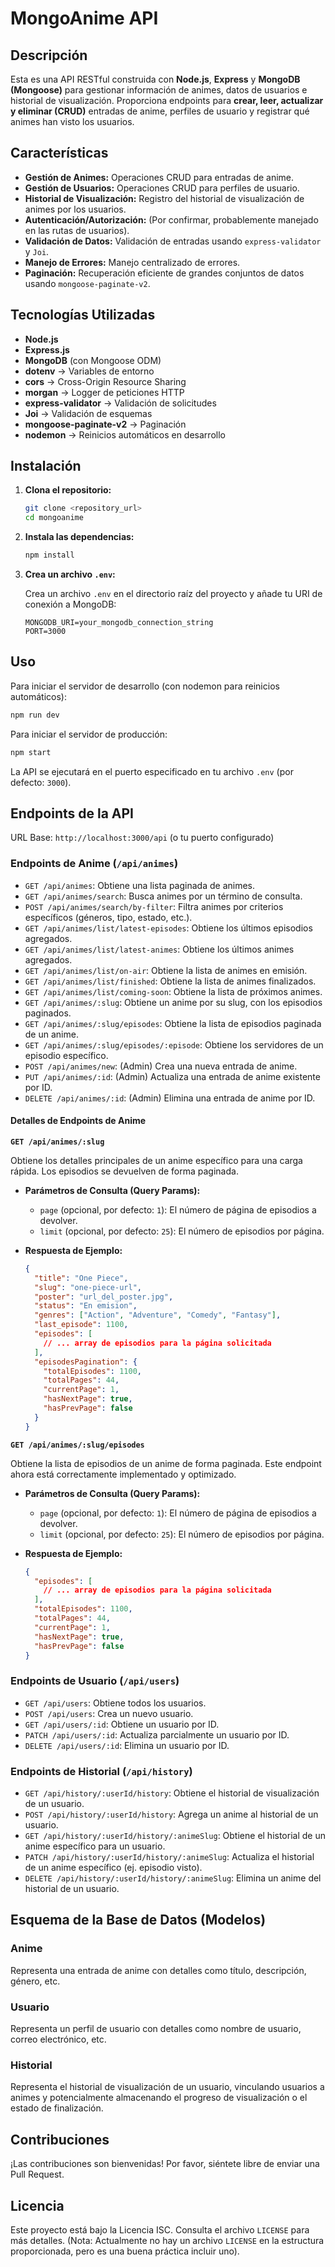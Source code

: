 # MongoAnime API

## Descripción

Esta es una API RESTful construida con **Node.js**, **Express** y **MongoDB (Mongoose)** para gestionar información de animes, datos de usuarios e historial de visualización.
Proporciona endpoints para **crear, leer, actualizar y eliminar (CRUD)** entradas de anime, perfiles de usuario y registrar qué animes han visto los usuarios.

## Características

- **Gestión de Animes:** Operaciones CRUD para entradas de anime.
- **Gestión de Usuarios:** Operaciones CRUD para perfiles de usuario.
- **Historial de Visualización:** Registro del historial de visualización de animes por los usuarios.
- **Autenticación/Autorización:** (Por confirmar, probablemente manejado en las rutas de usuarios).
- **Validación de Datos:** Validación de entradas usando `express-validator` y `Joi`.
- **Manejo de Errores:** Manejo centralizado de errores.
- **Paginación:** Recuperación eficiente de grandes conjuntos de datos usando `mongoose-paginate-v2`.

## Tecnologías Utilizadas

- **Node.js**
- **Express.js**
- **MongoDB** (con Mongoose ODM)
- **dotenv** → Variables de entorno
- **cors** → Cross-Origin Resource Sharing
- **morgan** → Logger de peticiones HTTP
- **express-validator** → Validación de solicitudes
- **Joi** → Validación de esquemas
- **mongoose-paginate-v2** → Paginación
- **nodemon** → Reinicios automáticos en desarrollo

## Instalación

1.  **Clona el repositorio:**

    ```bash
    git clone <repository_url>
    cd mongoanime
    ```

2.  **Instala las dependencias:**

    ```bash
    npm install
    ```

3.  **Crea un archivo `.env`:**

    Crea un archivo `.env` en el directorio raíz del proyecto y añade tu URI de conexión a MongoDB:

    ```
    MONGODB_URI=your_mongodb_connection_string
    PORT=3000
    ```



## Uso

Para iniciar el servidor de desarrollo (con nodemon para reinicios automáticos):

```bash
npm run dev
```

Para iniciar el servidor de producción:

```bash
npm start
```

La API se ejecutará en el puerto especificado en tu archivo `.env` (por defecto: `3000`).

## Endpoints de la API

URL Base: `http://localhost:3000/api` (o tu puerto configurado)

### Endpoints de Anime (`/api/animes`)

*   `GET /api/animes`: Obtiene una lista paginada de animes.
*   `GET /api/animes/search`: Busca animes por un término de consulta.
*   `POST /api/animes/search/by-filter`: Filtra animes por criterios específicos (géneros, tipo, estado, etc.).
*   `GET /api/animes/list/latest-episodes`: Obtiene los últimos episodios agregados.
*   `GET /api/animes/list/latest-animes`: Obtiene los últimos animes agregados.
*   `GET /api/animes/list/on-air`: Obtiene la lista de animes en emisión.
*   `GET /api/animes/list/finished`: Obtiene la lista de animes finalizados.
*   `GET /api/animes/list/coming-soon`: Obtiene la lista de próximos animes.
*   `GET /api/animes/:slug`: Obtiene un anime por su slug, con los episodios paginados.
*   `GET /api/animes/:slug/episodes`: Obtiene la lista de episodios paginada de un anime.
*   `GET /api/animes/:slug/episodes/:episode`: Obtiene los servidores de un episodio específico.
*   `POST /api/animes/new`: (Admin) Crea una nueva entrada de anime.
*   `PUT /api/animes/:id`: (Admin) Actualiza una entrada de anime existente por ID.
*   `DELETE /api/animes/:id`: (Admin) Elimina una entrada de anime por ID.

#### Detalles de Endpoints de Anime

**`GET /api/animes/:slug`**

Obtiene los detalles principales de un anime específico para una carga rápida. Los episodios se devuelven de forma paginada.

*   **Parámetros de Consulta (Query Params):**
    *   `page` (opcional, por defecto: `1`): El número de página de episodios a devolver.
    *   `limit` (opcional, por defecto: `25`): El número de episodios por página.

*   **Respuesta de Ejemplo:**

    ```json
    {
      "title": "One Piece",
      "slug": "one-piece-url",
      "poster": "url_del_poster.jpg",
      "status": "En emision",
      "genres": ["Action", "Adventure", "Comedy", "Fantasy"],
      "last_episode": 1100,
      "episodes": [
        // ... array de episodios para la página solicitada
      ],
      "episodesPagination": {
        "totalEpisodes": 1100,
        "totalPages": 44,
        "currentPage": 1,
        "hasNextPage": true,
        "hasPrevPage": false
      }
    }
    ```

**`GET /api/animes/:slug/episodes`**

Obtiene la lista de episodios de un anime de forma paginada. Este endpoint ahora está correctamente implementado y optimizado.

*   **Parámetros de Consulta (Query Params):**
    *   `page` (opcional, por defecto: `1`): El número de página de episodios a devolver.
    *   `limit` (opcional, por defecto: `25`): El número de episodios por página.

*   **Respuesta de Ejemplo:**

    ```json
    {
      "episodes": [
        // ... array de episodios para la página solicitada
      ],
      "totalEpisodes": 1100,
      "totalPages": 44,
      "currentPage": 1,
      "hasNextPage": true,
      "hasPrevPage": false
    }
    ```

### Endpoints de Usuario (`/api/users`)

*   `GET /api/users`: Obtiene todos los usuarios.
*   `POST /api/users`: Crea un nuevo usuario.
*   `GET /api/users/:id`: Obtiene un usuario por ID.
*   `PATCH /api/users/:id`: Actualiza parcialmente un usuario por ID.
*   `DELETE /api/users/:id`: Elimina un usuario por ID.

### Endpoints de Historial (`/api/history`)

*   `GET /api/history/:userId/history`: Obtiene el historial de visualización de un usuario.
*   `POST /api/history/:userId/history`: Agrega un anime al historial de un usuario.
*   `GET /api/history/:userId/history/:animeSlug`: Obtiene el historial de un anime específico para un usuario.
*   `PATCH /api/history/:userId/history/:animeSlug`: Actualiza el historial de un anime específico (ej. episodio visto).
*   `DELETE /api/history/:userId/history/:animeSlug`: Elimina un anime del historial de un usuario.

## Esquema de la Base de Datos (Modelos)

### Anime

Representa una entrada de anime con detalles como título, descripción, género, etc.

### Usuario

Representa un perfil de usuario con detalles como nombre de usuario, correo electrónico, etc.

### Historial

Representa el historial de visualización de un usuario, vinculando usuarios a animes y potencialmente almacenando el progreso de visualización o el estado de finalización.

## Contribuciones

¡Las contribuciones son bienvenidas! Por favor, siéntete libre de enviar una Pull Request.

## Licencia

Este proyecto está bajo la Licencia ISC. Consulta el archivo `LICENSE` para más detalles. (Nota: Actualmente no hay un archivo `LICENSE` en la estructura proporcionada, pero es una buena práctica incluir uno).

